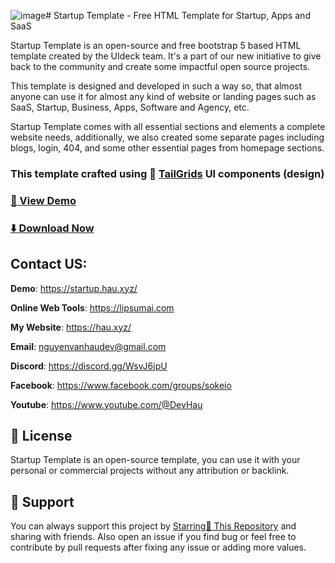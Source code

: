 ![image](https://github.com/user-attachments/assets/d2ea191b-ce7a-4a17-84b7-e466aaa80235)# Startup Template - Free HTML Template for Startup, Apps and SaaS

Startup Template is an open-source and free bootstrap 5 based HTML template created by the UIdeck team. It's a part of our new initiative to give back to the community and create some impactful open source projects.

This template is designed and developed in such a way so, that almost anyone can use it for almost any kind of website or landing pages such as SaaS, Startup, Business, Apps, Software and Agency, etc.

Startup Template comes with all essential sections and elements a complete website needs, additionally, we also created some separate pages including blogs, login, 404, and some other essential pages from homepage sections.

### This template crafted using 🥞 [TailGrids](https://tailgrids.com/) UI components (design)


### [🚀 View Demo](https://shayancloudservices.com/)

### [⬇️ Download Now](https://github.com/devhau/startup-template)

## Contact US:

**Demo**: https://startup.hau.xyz/

**Online Web Tools**: https://lipsumai.com

**My Website**: https://hau.xyz/

**Email**: nguyenvanhaudev@gmail.com

**Discord**: https://discord.gg/WsvJ6jpU


**Facebook**: https://www.facebook.com/groups/sokeio

**Youtube**: https://www.youtube.com/@DevHau

## 📃 License
Startup Template is an open-source template, you can use it with your personal or commercial projects without any attribution or backlink.

## 💙 Support
You can always support this project by [Starring🌟 This Repository](https://github.com/devhau/startup-template) 
and sharing with friends. Also open an issue if you find bug or feel free to contribute by pull requests after fixing any issue or adding more values.
